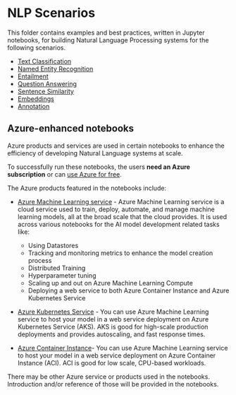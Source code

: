 # NLP Scenarios

This folder contains examples and best practices, written in Jupyter notebooks, for building Natural Language Processing systems for the following scenarios.


- [Text Classification](text_classification)
- [Named Entity Recognition](named_entity_recognition)
- [Entailment](entailment)
- [Question Answering](question_answering)
- [Sentence Similarity](sentence_similarity)
- [Embeddings](embeddings)
- [Annotation](annotation)

## Azure-enhanced notebooks

Azure products and services are used in certain notebooks to enhance the efficiency of developing Natural Language systems at scale.

To successfully run these notebooks, the users **need an Azure subscription** or can [use Azure for free](https://azure.microsoft.com/en-us/free/).

The Azure products featured in the notebooks include:

* [Azure Machine Learning service](https://azure.microsoft.com/en-us/services/machine-learning-service/) - Azure Machine Learning service is a cloud service used to train, deploy, automate, and manage machine learning models, all at the broad scale that the cloud provides. It is used across various notebooks for the AI model development related tasks like:
  * Using Datastores
  * Tracking and monitoring metrics to enhance the model creation process
  * Distributed Training
  * Hyperparameter tuning
  * Scaling up and out on Azure Machine Learning Compute
  * Deploying a web service to both Azure Container Instance and Azure Kubernetes Service

* [Azure Kubernetes Service](https://docs.microsoft.com/en-us/azure/machine-learning/service/how-to-deploy-and-where#aks) - You can use Azure Machine Learning service to host your model in a web service deployment on Azure Kubernetes Service (AKS). AKS is good for high-scale production deployments and provides autoscaling, and fast response times.

* [Azure Container Instance](https://docs.microsoft.com/en-us/azure/machine-learning/service/how-to-deploy-and-where#aci)- You can use Azure Machine Learning service to host your model in a web service deployment on Azure Container Instance (ACI). ACI is good for low scale, CPU-based workloads.

There may be other Azure service or products used in the notebooks. Introduction and/or reference of those will be provided in the notebooks.
